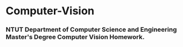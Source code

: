 # Computer-Vision
### NTUT Department of Computer Science and Engineering Master's Degree Computer Vision Homework.
